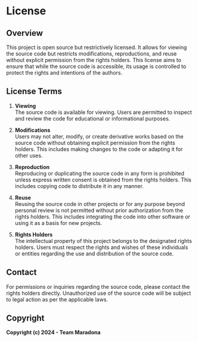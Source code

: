 # License

## Overview

This project is open source but restrictively licensed. It allows for viewing the source code but restricts modifications, reproductions, and reuse without explicit permission from the rights holders. This license aims to ensure that while the source code is accessible, its usage is controlled to protect the rights and intentions of the authors.

## License Terms

1. **Viewing**  
   The source code is available for viewing. Users are permitted to inspect and review the code for educational or informational purposes.

2. **Modifications**  
   Users may not alter, modify, or create derivative works based on the source code without obtaining explicit permission from the rights holders. This includes making changes to the code or adapting it for other uses.

3. **Reproduction**  
   Reproducing or duplicating the source code in any form is prohibited unless express written consent is obtained from the rights holders. This includes copying code to distribute it in any manner.

4. **Reuse**  
   Reusing the source code in other projects or for any purpose beyond personal review is not permitted without prior authorization from the rights holders. This includes integrating the code into other software or using it as a basis for new projects.

5. **Rights Holders**  
   The intellectual property of this project belongs to the designated rights holders. Users must respect the rights and wishes of these individuals or entities regarding the use and distribution of the source code.

## Contact

For permissions or inquiries regarding the source code, please contact the rights holders directly. Unauthorized use of the source code will be subject to legal action as per the applicable laws.

## Copyright

**Copyright (c) 2024 - Team Maradona**

